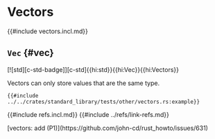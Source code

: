 # Vectors

{{#include vectors.incl.md}}

## `Vec` {#vec}

[![std][c-std-badge]][c-std]{{hi:std}}{{hi:Vec}}{{hi:Vectors}}

Vectors can only store values that are the same type.

```rust,editable
{{#include ../../crates/standard_library/tests/other/vectors.rs:example}}
```

{{#include refs.incl.md}}
{{#include ../refs/link-refs.md}}

<div class="hidden">
[vectors: add (P1)](https://github.com/john-cd/rust_howto/issues/631)

</div>
